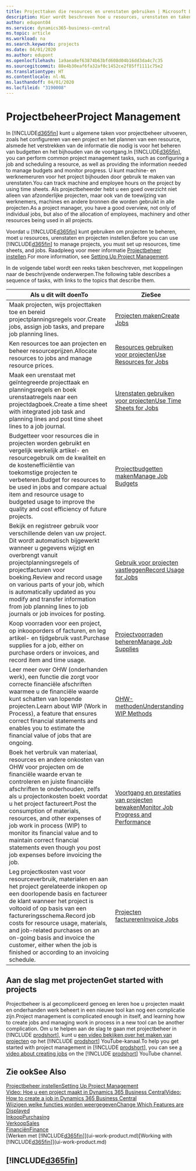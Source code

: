```yaml
---
title: Projecttaken die resources en urenstaten gebruiken | Microsoft Docs
description: Hier wordt beschreven hoe u resources, urenstaten en taken gebruikt om projecten te beheren.
author: edupont04
ms.service: dynamics365-business-central
ms.topic: article
ms.workload: na
ms.search.keywords: projects
ms.date: 04/01/2020
ms.author: edupont
ms.openlocfilehash: 1a9aea8ef63874b63bfd608d04b16dd3da4c7c35
ms.sourcegitcommit: 88e4b30eaf6fa32af0c1452ce2f85ff1111c75e2
ms.translationtype: HT
ms.contentlocale: nl-NL
ms.lasthandoff: 04/01/2020
ms.locfileid: "3190008"
---
```

# <a name="project-management"></a><span data-ttu-id="6a734-103">Projectbeheer</span><span class="sxs-lookup"><span data-stu-id="6a734-103">Project Management</span></span>
<span data-ttu-id="6a734-104">In [!INCLUDE[d365fin](includes/d365fin_md.md)] kunt u algemene taken voor projectbeheer uitvoeren, zoals het configureren van een project en het plannen van een resource, alsmede het verstrekken van de informatie die nodig is voor het beheren van budgetten en het bijhouden van de voortgang.</span><span class="sxs-lookup"><span data-stu-id="6a734-104">In [!INCLUDE[d365fin](includes/d365fin_md.md)], you can perform common project management tasks, such as configuring a job and scheduling a resource, as well as providing the information needed to manage budgets and monitor progress.</span></span> <span data-ttu-id="6a734-105">U kunt machine- en werknemeruren voor het project bijhouden door gebruik te maken van urenstaten.</span><span class="sxs-lookup"><span data-stu-id="6a734-105">You can track machine and employee hours on the project by using time sheets.</span></span> <span data-ttu-id="6a734-106">Als projectbeheerder hebt u een goed overzicht niet alleen van afzonderlijke projecten, maar ook van de toewijzing van werknemers, machines en andere bronnen die worden gebruikt in alle projecten.</span><span class="sxs-lookup"><span data-stu-id="6a734-106">As a project manager, you have a good overview, not only of individual jobs, but also of the allocation of employees, machinery and other resources being used in all projects.</span></span>

<span data-ttu-id="6a734-107">Voordat u [!INCLUDE[d365fin](includes/d365fin_md.md)] kunt gebruiken om projecten te beheren, moet u resources, urenstaten en projecten instellen.</span><span class="sxs-lookup"><span data-stu-id="6a734-107">Before you can use [!INCLUDE[d365fin](includes/d365fin_md.md)] to manage projects, you must set up resources, time sheets, and jobs.</span></span> <span data-ttu-id="6a734-108">Raadpleeg voor meer informatie [Projectbeheer instellen](projects-setup-projects.md).</span><span class="sxs-lookup"><span data-stu-id="6a734-108">For more information, see [Setting Up Project Management](projects-setup-projects.md).</span></span>  

<span data-ttu-id="6a734-109">In de volgende tabel wordt een reeks taken beschreven, met koppelingen naar de beschrijvende onderwerpen.</span><span class="sxs-lookup"><span data-stu-id="6a734-109">The following table describes a sequence of tasks, with links to the topics that describe them.</span></span>

| <span data-ttu-id="6a734-110">Als u dit wilt doen</span><span class="sxs-lookup"><span data-stu-id="6a734-110">To</span></span> | <span data-ttu-id="6a734-111">Zie</span><span class="sxs-lookup"><span data-stu-id="6a734-111">See</span></span> |
| --- | --- |
| <span data-ttu-id="6a734-112">Maak projecten, wijs projecttaken toe en bereid projectplanningsregels voor.</span><span class="sxs-lookup"><span data-stu-id="6a734-112">Create jobs, assign job tasks, and prepare job planning lines.</span></span> |[<span data-ttu-id="6a734-113">Projecten maken</span><span class="sxs-lookup"><span data-stu-id="6a734-113">Create Jobs</span></span>](projects-how-create-jobs.md) |
| <span data-ttu-id="6a734-114">Ken resources toe aan projecten en beheer resourceprijzen.</span><span class="sxs-lookup"><span data-stu-id="6a734-114">Allocate resources to jobs and manage resource prices.</span></span> |[<span data-ttu-id="6a734-115">Resources gebruiken voor projecten</span><span class="sxs-lookup"><span data-stu-id="6a734-115">Use Resources for Jobs</span></span>](projects-how-use-resources.md) |
| <span data-ttu-id="6a734-116">Maak een urenstaat met geïntegreerde projecttaak en planningsregels en boek urenstaatregels naar een projectdagboek.</span><span class="sxs-lookup"><span data-stu-id="6a734-116">Create a time sheet with integrated job task and planning lines and post time sheet lines to a job journal.</span></span> |[<span data-ttu-id="6a734-117">Urenstaten gebruiken voor projecten</span><span class="sxs-lookup"><span data-stu-id="6a734-117">Use Time Sheets for Jobs</span></span>](projects-how-use-time-sheets.md) |
| <span data-ttu-id="6a734-118">Budgetteer voor resources die in projecten worden gebruikt en vergelijk werkelijk artikel- en resourcegebruik om de kwaliteit en de kostenefficiëntie van toekomstige projecten te verbeteren.</span><span class="sxs-lookup"><span data-stu-id="6a734-118">Budget for resources to be used in jobs and compare actual item and resource usage to budgeted usage to improve the quality and cost efficiency of future projects.</span></span> |[<span data-ttu-id="6a734-119">Projectbudgetten maken</span><span class="sxs-lookup"><span data-stu-id="6a734-119">Manage Job Budgets</span></span>](projects-how-manage-budgets.md) |
| <span data-ttu-id="6a734-120">Bekijk en registreer gebruik voor verschillende delen van uw project. Dit wordt automatisch bijgewerkt wanneer u gegevens wijzigt en overbrengt vanuit projectplanningsregels of projectfacturen voor boeking.</span><span class="sxs-lookup"><span data-stu-id="6a734-120">Review and record usage on various parts of your job, which is automatically updated as you modify and transfer information from job planning lines to job journals or job invoices for posting.</span></span> |[<span data-ttu-id="6a734-121">Gebruik voor projecten vastleggen</span><span class="sxs-lookup"><span data-stu-id="6a734-121">Record Usage for Jobs</span></span>](projects-how-record-job-usage.md) |
| <span data-ttu-id="6a734-122">Koop voorraden voor een project, op inkooporders of facturen, en leg artikel- en tijdgebruik vast.</span><span class="sxs-lookup"><span data-stu-id="6a734-122">Purchase supplies for a job, either on purchase orders or invoices, and record item and time usage.</span></span> |[<span data-ttu-id="6a734-123">Projectvoorraden beheren</span><span class="sxs-lookup"><span data-stu-id="6a734-123">Manage Job Supplies</span></span>](projects-how-manage-project-supplies.md) |
| <span data-ttu-id="6a734-124">Leer meer over OHW (onderhanden werk), een functie die zorgt voor correcte financiële afschriften waarmee u de financiële waarde kunt schatten van lopende projecten.</span><span class="sxs-lookup"><span data-stu-id="6a734-124">Learn about WIP (Work in Process), a feature that ensures correct financial statements and enables you to estimate the financial value of jobs that are ongoing.</span></span> |[<span data-ttu-id="6a734-125">OHW-methoden</span><span class="sxs-lookup"><span data-stu-id="6a734-125">Understanding WIP Methods</span></span>](projects-understanding-wip.md) |
| <span data-ttu-id="6a734-126">Boek het verbruik van materiaal, resources en andere onkosten van OHW voor projecten om de financiële waarde ervan te controleren en juiste financiële afschriften te onderhouden, zelfs als u projectonkosten boekt voordat u het project factureert.</span><span class="sxs-lookup"><span data-stu-id="6a734-126">Post the consumption of materials, resources, and other expenses of job work in process (WIP) to monitor its financial value and to maintain correct financial statements even though you post job expenses before invoicing the job.</span></span> |[<span data-ttu-id="6a734-127">Voortgang en prestaties van projecten bewaken</span><span class="sxs-lookup"><span data-stu-id="6a734-127">Monitor Job Progress and Performance</span></span>](projects-how-monitor-progress-performance.md) |
| <span data-ttu-id="6a734-128">Leg projectkosten vast voor resourceverbruik, materialen en aan het project gerelateerde inkopen op een doorlopende basis en factureer de klant wanneer het project is voltooid of op basis van een factureringsschema.</span><span class="sxs-lookup"><span data-stu-id="6a734-128">Record job costs for resource usage, materials, and job-related purchases on an on-going basis and invoice the customer, either when the job is finished or according to an invoicing schedule.</span></span> |[<span data-ttu-id="6a734-129">Projecten factureren</span><span class="sxs-lookup"><span data-stu-id="6a734-129">Invoice Jobs</span></span>](projects-how-invoice-jobs.md) |

## <a name="get-started-with-projects"></a><span data-ttu-id="6a734-130">Aan de slag met projecten</span><span class="sxs-lookup"><span data-stu-id="6a734-130">Get started with projects</span></span>

<span data-ttu-id="6a734-131">Projectbeheer is al gecompliceerd genoeg en leren hoe u projecten maakt en onderhanden werk beheert in een nieuwe tool kan nog een complicatie zijn.</span><span class="sxs-lookup"><span data-stu-id="6a734-131">Project management is complicated enough in itself, and learning how to create jobs and managing work in process in a new tool can be another complication.</span></span> <span data-ttu-id="6a734-132">Om u te helpen aan de slag te gaan met projectbeheer in [!INCLUDE [prodshort](includes/prodshort.md)], kunt u [een video bekijken over het maken van projecten](https://www.youtube.com/watch?v=VqaPWr7BWmw) op het [!INCLUDE [prodshort](includes/prodshort.md)] YouTube-kanaal.</span><span class="sxs-lookup"><span data-stu-id="6a734-132">To help you get started with project management in [!INCLUDE [prodshort](includes/prodshort.md)], you can see [a video about creating jobs](https://www.youtube.com/watch?v=VqaPWr7BWmw) on the [!INCLUDE [prodshort](includes/prodshort.md)] YouTube channel.</span></span>  

## <a name="see-also"></a><span data-ttu-id="6a734-133">Zie ook</span><span class="sxs-lookup"><span data-stu-id="6a734-133">See Also</span></span>

[<span data-ttu-id="6a734-134">Projectbeheer instellen</span><span class="sxs-lookup"><span data-stu-id="6a734-134">Setting Up Project Management</span></span>](projects-setup-projects.md)  
[<span data-ttu-id="6a734-135">Video: Hoe u een project maakt in Dynamics 365 Business Central</span><span class="sxs-lookup"><span data-stu-id="6a734-135">Video: How to create a job in Dynamics 365 Business Central</span></span>](https://www.youtube.com/watch?v=VqaPWr7BWmw)  
[<span data-ttu-id="6a734-136">Wijzigen welke functies worden weergegeven</span><span class="sxs-lookup"><span data-stu-id="6a734-136">Change Which Features are Displayed</span></span>](ui-experiences.md)  
[<span data-ttu-id="6a734-137">Inkoop</span><span class="sxs-lookup"><span data-stu-id="6a734-137">Purchasing</span></span>](purchasing-manage-purchasing.md)  
[<span data-ttu-id="6a734-138">Verkoop</span><span class="sxs-lookup"><span data-stu-id="6a734-138">Sales</span></span>](sales-manage-sales.md)  
[<span data-ttu-id="6a734-139">Financiën</span><span class="sxs-lookup"><span data-stu-id="6a734-139">Finance</span></span>](finance.md)  
<span data-ttu-id="6a734-140">[Werken met [!INCLUDE[d365fin](includes/d365fin_md.md)]](ui-work-product.md)</span><span class="sxs-lookup"><span data-stu-id="6a734-140">[Working with [!INCLUDE[d365fin](includes/d365fin_md.md)]](ui-work-product.md)</span></span>  

## [!INCLUDE[d365fin](includes/free_trial_md.md)]  
